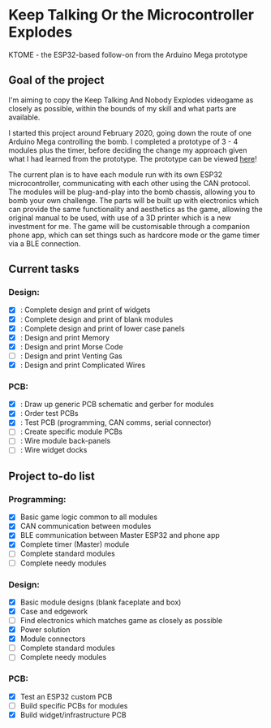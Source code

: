 # Keep Talking Or the Microcontroller Explodes
KTOME - the ESP32-based follow-on from the Arduino Mega prototype

## Goal of the project
I'm aiming to copy the Keep Talking And Nobody Explodes videogame as closely as possible, within the bounds of my skill and what parts are available.

I started this project around February 2020, going down the route of one Arduino Mega controlling the bomb. I completed a prototype of 3 - 4 modules plus the timer, before deciding the change my approach given what I had learned from the prototype. The prototype can be viewed [here](https://www.youtube.com/watch?v=qZbycguCcf4)!

The current plan is to have each module run with its own ESP32 microcontroller, communicating with each other using the CAN protocol. The modules will be plug-and-play into the bomb chassis, allowing you to bomb your own challenge. The parts will be built up with electronics which can provide the same functionality and aesthetics as the game, allowing the original manual to be used, with use of a 3D printer which is a new investment for me. The game will be customisable through a companion phone app, which can set things such as hardcore mode or the game timer via a BLE connection.

## Current tasks
### Design:
- [X] : Complete design and print of widgets
- [X] : Complete design and print of blank modules
- [X] : Complete design and print of lower case panels
- [X] : Design and print Memory
- [X] : Design and print Morse Code
- [ ] : Design and print Venting Gas
- [X] : Design and print Complicated Wires
### PCB:
- [X] : Draw up generic PCB schematic and gerber for modules
- [X] : Order test PCBs
- [X] : Test PCB (programming, CAN comms, serial connector)
- [ ] : Create specific module PCBs
- [ ] : Wire module back-panels
- [ ] : Wire widget docks

## Project to-do list
### Programming:
- [x] Basic game logic common to all modules
- [x] CAN communication between modules
- [x] BLE communication between Master ESP32 and phone app
- [x] Complete timer (Master) module
- [ ] Complete standard modules
- [ ] Complete needy modules
### Design:
- [x] Basic module designs (blank faceplate and box)
- [x] Case and edgework
- [ ] Find electronics which matches game as closely as possible
- [X] Power solution
- [x] Module connectors
- [ ] Complete standard modules
- [ ] Complete needy modules
### PCB:
- [X] Test an ESP32 custom PCB
- [ ] Build specific PCBs for modules
- [X] Build widget/infrastructure PCB

